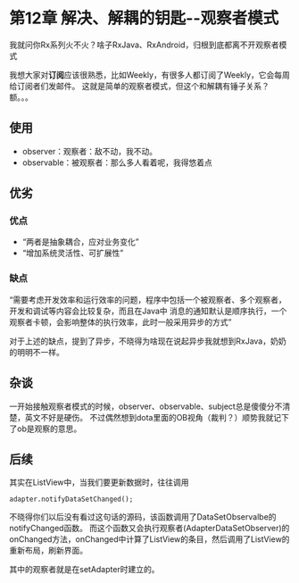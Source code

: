 # 第12章 解决、解耦的钥匙--观察者模式

我就问你Rx系列火不火？啥子RxJava、RxAndroid，归根到底都离不开观察者模式

我想大家对**订阅**应该很熟悉，比如Weekly，有很多人都订阅了Weekly，它会每周给订阅者们发邮件。
这就是简单的观察者模式，但这个和解耦有锤子关系？额。。。

## 使用

- observer：观察者：敌不动，我不动。
- observable：被观察者：那么多人看着呢，我得悠着点


## 优劣

### 优点

- “两者是抽象耦合，应对业务变化”
- “增加系统灵活性、可扩展性”

### 缺点

“需要考虑开发效率和运行效率的问题，程序中包括一个被观察者、多个观察者，开发和调试等内容会比较复杂，而且在Java中
消息的通知默认是顺序执行，一个观察者卡顿，会影响整体的执行效率，此时一般采用异步的方式”

对于上述的缺点，提到了异步，不晓得为啥现在说起异步我就想到RxJava，奶奶的明明不一样。

## 杂谈

一开始接触观察者模式的时候，observer、observable、subject总是傻傻分不清楚，英文不好是硬伤。
不过偶然想到dota里面的OB视角（裁判？）顺势我就记下了ob是观察的意思。

## 后续

其实在ListView中，当我们要更新数据时，往往调用

    adapter.notifyDataSetChanged();

不晓得你们以后没有看过这句话的源码，该函数调用了DataSetObservalbe的notifyChanged函数。
而这个函数又会执行观察者(AdapterDataSetObserver)的onChanged方法，onChanged中计算了ListView的条目，然后调用了ListView的重新布局，刷新界面。

其中的观察者就是在setAdapter时建立的。